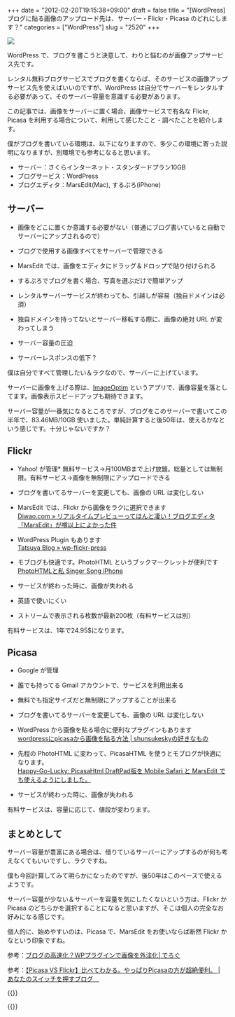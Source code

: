+++
date = "2012-02-20T19:15:38+09:00"
draft = false
title = "[WordPress] ブログに貼る画像のアップロード先は、サーバー・Flickr・Picasa のどれにします？"
categories = ["WordPress"]
slug = "2520"
+++

![](/images/2012/02/2520_1.jpg)

WordPress で、ブログを書こうと決意して、わりと悩むのが画像アップサービス先です。

レンタル無料ブログサービスでブログを書くならば、そのサービスの画像アップサービス先を使えばいいのですが、WordPress は自分でサーバーをレンタルする必要があって、そのサーバー容量を意識する必要があります。

この記事では、画像をサーバーに置く場合、画像サービスで有名な Flickr, Picasa を利用する場合について、利用して感じたこと・調べたことを紹介します。

僕がブログを書いている環境は、以下になりますので、多少この環境に寄った説明になりますが、別環境でも参考になると思います。

* サーバー：さくらインターネット・スタンダードプラン10GB
* ブログサービス：WordPress
* ブログエディタ：MarsEdit(Mac), するぷろ(iPhone)

## サーバー

* 画像をどこに置くか意識する必要がない（普通にブログ書いていると自動でサーバーにアップされるので）
* ブログで使用する画像すべてをサーバーで管理できる
* MarsEdit では、画像をエディタにドラッグ＆ドロップで貼り付けられる
* するぷろでブログを書く場合、写真を選ぶだけで簡単アップ
* レンタルサーバーサービスが終わっても、引越しが容易（独自ドメインは必須）

* 独自ドメインを持ってないとサーバー移転する際に、画像の絶対 URL が変わってしまう
* サーバー容量の圧迫
* サーバーレスポンスの低下？

僕は自分ですべて管理したい＆ラクなので、サーバーに上げています。

サーバーに画像を上げる際は、[ImageOptim](http://imageoptim.pornel.net/) というアプリで、画像容量を落としてます。画像表示スピードアップも期待できます。

サーバー容量が一番気になるところですが、ブログをこのサーバーで書いてこの半年で、83.46MB/10GB 使いました。単純計算すると後50年は、使えるかなという感じです。十分じゃないですか？

## Flickr

* Yahoo! が管理* 無料サービス→月100MBまで上げ放題。総量としては無制限。有料サービス→画像を無制限にアップロードできる
* ブログを書いてるサーバーを変更しても、画像の URL は変化しない
* MarsEdit では、Flickr から画像をラクに選択できます<br />
[Diwao.com » リアルタイムプレビューってほんと凄い！ブログエディタ「MarsEdit」が噂以上によかった件](http://diwao.com/2011/09/marsedit.html)
* WordPress Plugin もあります<br />
[Tatsuya Blog » wp-flickr-press](http://fukata.org/dev/wp-plugin/wp-flickr-press/)
* モブログも快適です。PhotoHTML というブックマークレットが便利です<br />
[PhotoHTMLと私 Singer Song iPhone](http://kuracyan.net/archives/9375)

* サービスが終わった時に、画像が失われる
* 英語で使いにくい
* ストリームで表示される枚数が最新200枚（有料サービスは別）

有料サービスは、1年で24.95$になります。

## Picasa

* Google が管理
* 誰でも持ってる Gmail アカウントで、サービスを利用出来る
* 無料でも指定サイズだと無制限にアップすることが出来る
* ブログを書いてるサーバーを変更しても、画像の URL は変化しない
* WordPress から画像を貼る場合に便利なプラグインもあります<br />
[wordpressにpicasaから画像を貼る方法 | shunsukeskyの好きなもの](http://shunsukesky.com/2011/11/18/wordpresspicasa/)
* 先程の PhotoHTML に変わって、PicasaHTML を使うとモブログが快適になります。<br />
[Happy-Go-Lucky: PicasaHtml DraftPad版を Mobile Safari と MarsEdit でも使えるようにしました。](http://www.toshiya240.com/2011/10/picasahtml-draftpad-mobile-safari.html)


* サービスが終わった時に、画像が失われる

有料サービスは、容量に応じて、値段が変わります。

## まとめとして

サーバー容量が豊富にある場合は、借りているサーバーにアップするのが何も考えなくてもいいですし、ラクですね。

僕も今回計算してみて明らかになったのですが、後50年はこのペースで使えるようです。

サーバー容量が少ない＆サーバーを容量を気にしたくないという方は、Flickr か Picasa のどちらかを選択することになると思いますが、そこは個人の完全なお好みになる感じです。

個人的に、始めやすいのは、Picasa で、MarsEdit をお使いならば断然 Flickr かなという印象ですね。

参考：[ブログの高速化？WPプラグインで画像を外注化│でろぐ](http://xn--z8j2b8f.jp/web%E3%81%BE%E3%82%81%E3%81%A1%E3%81%97%E3%81%8D/%E3%83%96%E3%83%AD%E3%82%B0%E3%81%AE%E9%AB%98%E9%80%9F%E5%8C%96%EF%BC%9Fwp%E3%83%97%E3%83%A9%E3%82%B0%E3%82%A4%E3%83%B3%E3%81%A7%E7%94%BB%E5%83%8F%E3%82%92%E5%A4%96%E6%B3%A8%E5%8C%96/)

参考：[【Picasa VS Flickr】比べてわかる。やっぱりPicasaの方が超絶便利。 | あなたのスイッチを押すブログ　](http://kazoo1837.blog23.fc2.com/blog-entry-200.html)<br />

{{<app id="402376225" title="MarsEdit 3.4.2（￥3,450）" src="http://a4.mzstatic.com/us/r1000/095/Purple/1c/4e/d9/mzi.gfwebzum.100x100-75.png">}}

{{<app id="436676299" title="するぷろ for iPhone 1.2（￥350）" src="http://a4.mzstatic.com/us/r1000/094/Purple/c7/f9/44/mzl.xejvrijs.100x100-75.jpg">}}
